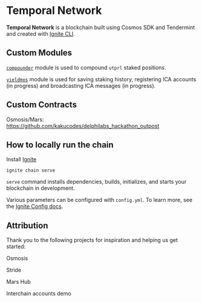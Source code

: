 # Temporal Network
**Temporal Network** is a blockchain built using Cosmos SDK and Tendermint and created with [Ignite CLI](https://ignite.com/cli).

## Custom Modules

[`compounder`](https://github.com/Temporal-Network/temporal/blob/main/x/compounder/README.md) module is used to compound `utprl` staked positions.

[`yieldmos`](https://github.com/Temporal-Network/temporal/blob/main/x/yieldmos/README.md) module is used for saving staking history, registering ICA accounts (in 
progress) and broadcasting ICA messages (in progress).

## Custom Contracts

Osmosis/Mars: https://github.com/kakucodes/delphilabs_hackathon_outpost

## How to locally run the chain

Install [Ignite](https://docs.ignite.com/welcome/install)

```
ignite chain serve
```

`serve` command installs dependencies, builds, initializes, and starts your blockchain in development.

Various parameters can be configured with `config.yml`. To learn more, see the [Ignite Config docs](https://docs.ignite.com/references/config).

## Attribution

Thank you to the following projects for inspiration and helping us get started:

Osmosis

Stride

Mars Hub

Interchain accounts demo
